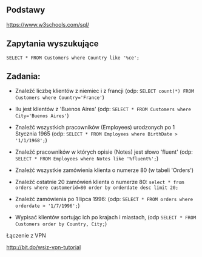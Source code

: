 ## Podstawy

https://www.w3schools.com/sql/


## Zapytania wyszukujące

`SELECT * FROM Customers where Country like '%ce';`

## Zadania: 

* Znaleźć liczbę klientów z niemiec i z francji (odp: `SELECT count(*) FROM Customers where Country='France'`)

* Ilu jest klientów z 'Buenos Aires' (odp: `SELECT * FROM Customers where City='Buenos Aires'`)

* Znaleźć wszystkich pracowników (Employees) urodzonych po 1 Stycznia 1965
(odp: `SELECT * FROM Employees where BirthDate > '1/1/1968';`)

* Znaleźć pracowników w których opisie (Notes) jest słowo 'fluent'
(odp: `SELECT * FROM Employees where Notes like '%fluent%';`)

* Znaleźć wszystkie zamówienia klienta o numerze 80 (w tabeli 'Orders')

* Znaleźć ostatnie 20 zamówień klienta o numerze 80:
`select * from orders where customerid=80 order by orderdate desc limit 20;`


 
* Znaleźć zamówienia po 1 lipca 1996:
(odp: `SELECT * FROM orders where orderdate > '1/7/1996';`)

* Wypisać klientów sortując ich po krajach i miastach, 
(odp `SELECT * FROM Customers order by Country, City;`)


Łączenie z VPN

http://bit.do/wsiz-vpn-tutorial

